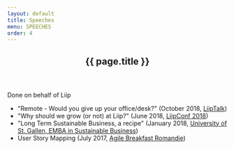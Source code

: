 ```yaml
---
layout: default
title: Speeches
menu: SPEECHES
order: 4
---
```

<div id="main" class="site-main">
	<div id="primary" class="content-area">
		<div id="content" class="site-content" role="main">
			<div class="layout-fixed">
				<article class="post page type-page status-publish hentry">
					<header class="entry-header">
						<h1 class="entry-title">{{ page.title }}</h1>
					</header>
					<div class="entry-content">
						<p>Done on behalf of Liip
							<ul>
								<li>"Remote - Would you give up your office/desk?" (October 2018, <a href="https://www.liip.ch" target="_blank">LiipTalk</a>)</li>
								<li>"Why should we grow (or not) at Liip?" (June 2018, <a href="https://www.liip.ch" target="_blank">LiipConf 2018</a>)</li>
								<li>"Long Term Sustainable Business, a recipe" (January 2018, <a href="https://www.es.unisg.ch/en/emba-mba-st-gallen-hsg" target="_blank">University of St. Gallen, EMBA in Sustainable Business</a>)</li>
								<li>User Story Mapping (July 2017, <a href="https://www.meetup.com/Agile-breakfast-romandie/" target="_blank">Agile Breakfast Romandie</a>)</li>
							</ul>
						</p>
					</div>
				</article>
			</div>
		</div>
	</div>
</div>